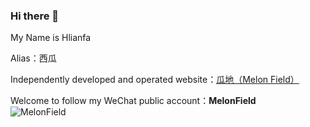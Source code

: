 ### Hi there 👋

My Name is Hlianfa

Alias：西瓜

Independently developed and operated website：[瓜地（Melon Field）](https://melonfield.club/index)

Welcome to follow my WeChat public account：**MelonField**  
![MelonField](https://i.loli.net/2021/01/25/p7h4WIzZTaHxyFq.jpg)
